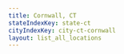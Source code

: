 ```yaml
---
title: Cornwall, CT
stateIndexKey: state-ct
cityIndexKey: city-ct-cornwall
layout: list_all_locations
---
```

